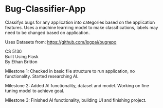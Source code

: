 # Bug-Classifier-App

Classifys bugs for any application into categories based on the application features. Uses a machine learning model to make classifications, labels may need to be changed based on application. <br />

Uses Datasets from: https://github.com/logpai/bugrepo <br />

CS 5130 <br />
Built Using Flask <br />
By Ethan Britton

Milestone 1: Checked in basic file structure to run application, no functionality. Started researching AI.

Milestone 2: Added AI functionality, dataset and model. Working on fine tuning model to achieve goal.

Milestone 3: Finished AI functionality, building UI and finishing project.
